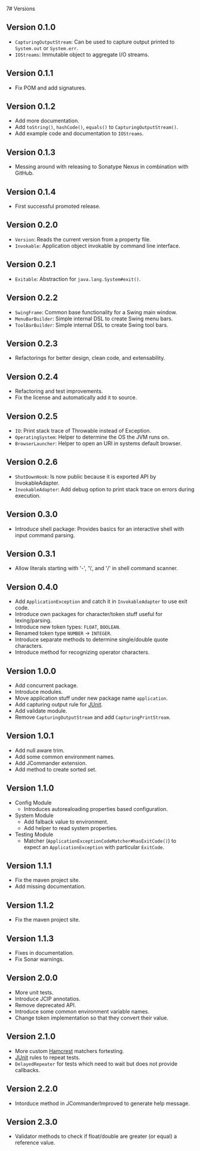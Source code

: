 7# Versions

## Version 0.1.0

- `CapturingOutputStream`: Can be used to capture output printed to `System.out`
  or `System.err`.
- `IOStreams`: Immutable object to aggregate I/O streams.

## Version 0.1.1

- Fix POM and add signatures.

## Version 0.1.2

- Add more documentation.
- Add `toString()`, `hashCode()`, `equals()` to `CapturingOutputStream()`.
- Add example code and documentation to `IOStreams`.

## Version 0.1.3

- Messing around with releasing to Sonatype Nexus in combination with GitHub.

## Version 0.1.4

- First successful promoted release.

## Version 0.2.0

- `Version`: Reads the current version from a property file.
- `Invokable`: Application object invokable by command line interface.

## Version 0.2.1

- `Exitable`: Abstraction for `java.lang.System#exit()`.

## Version 0.2.2

- `SwingFrame`: Common base functionality for a Swing main window.
- `MenuBarBuilder`: Simple internal DSL to create Swing menu bars.
- `ToolBarBuilder`: Simple internal DSL to create Swing tool bars.

## Version 0.2.3

- Refactorings for better design, clean code, and extensability.

## Version 0.2.4

- Refactoring and test improvements.
- Fix the license and automatically add it to source.

## Version 0.2.5

- `IO`: Print stack trace of Throwable instead of Exception.
- `OperatingSystem`: Helper to determine the OS the JVM runs on.
- `BrowserLauncher`: Helper to open an URI in systems default browser.

## Version 0.2.6

- `ShutDownHook`: Is now public because it is exported API by InvokableAdapter.
- `InvokableAdapter`: Add debug option to print stack trace on errors during
  execution.

## Version 0.3.0

- Introduce shell package: Provides basics for an interactive shell with input
  command parsing.

## Version 0.3.1

- Allow literals starting with '-', '\\', and '/' in shell command scanner.

## Version 0.4.0

- Add `ApplicationException` and catch it in `InvokableAdapter` to use exit code.
- Introduce own packages for character/token stuff useful for lexing/parsing.
- Introduce new token types: `FLOAT`, `BOOLEAN`.
- Renamed token type `NUMBER` -> `INTEGER`.
- Introduce separate methods to determine single/double quote characters.
- Introduce method for recognizing operator characters.

## Version 1.0.0

- Add concurrent package.
- Introduce modules.
- Move application stuff under new package name `application`.
- Add capturing output rule for [JUnit][junit].
- Add validate module.
- Remove `CapturingOutputStream` and add `CapturingPrintStream`.

## Version 1.0.1

- Add null aware trim.
- Add some common environment names.
- Add JCommander extension.
- Add method to create sorted set.

## Version 1.1.0

- Config Module
    - Introduces autorealoading properties based configuration.
- System Module
    - Add falback value to environment.
    - Add helper to read system properties.
- Testing Module
    - Matcher (`ApplicationExceptionCodeMatcher#hasExitCode()`) to expect
      an `ApplicationException` with particular `ExitCode`.

## Version 1.1.1

- Fix the maven project site.
- Add missing documentation.

## Version 1.1.2

- Fix the maven project site.

## Version 1.1.3

- Fixes in documentation.
- Fix Sonar warnings.

## Version 2.0.0

- More unit tests.
- Introduce JCIP annotatios.
- Remove deprecated API.
- Introduce some common environment variable names.
- Change token implementation so that they convert their value.

## Version 2.1.0

- More custom [Hamcrest][hamcrest] matchers fortesting.
- [JUnit][junit] rules to repeat tests.
- `DelayedRepeater` for tests which need to wait but does not provide callbacks.

## Version 2.2.0

- Intorduce method in JCommanderImproved to generate help message.

## Version 2.3.0

- Validator methods to check if float/double are greater (or equal) a reference value.

[junit]:    http://www.junit.org/
[hamcrest]: http://hamcrest.org/JavaHamcrest/